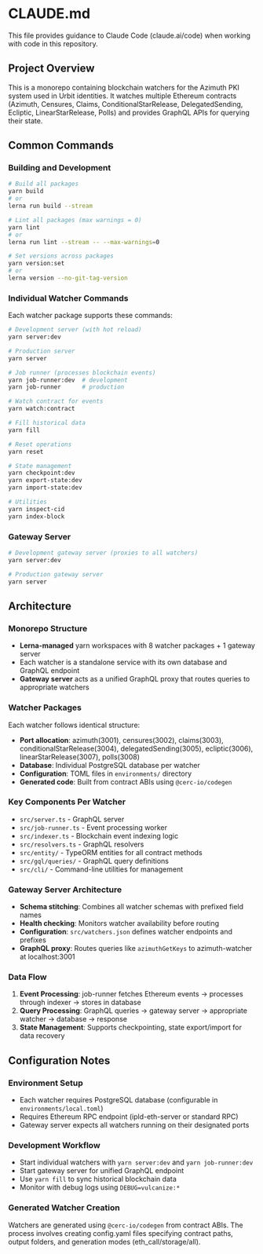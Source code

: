 # CLAUDE.md

This file provides guidance to Claude Code (claude.ai/code) when working with code in this repository.

## Project Overview

This is a monorepo containing blockchain watchers for the Azimuth PKI system used in Urbit identities. It watches multiple Ethereum contracts (Azimuth, Censures, Claims, ConditionalStarRelease, DelegatedSending, Ecliptic, LinearStarRelease, Polls) and provides GraphQL APIs for querying their state.

## Common Commands

### Building and Development
```bash
# Build all packages
yarn build
# or
lerna run build --stream

# Lint all packages (max warnings = 0)
yarn lint
# or
lerna run lint --stream -- --max-warnings=0

# Set versions across packages
yarn version:set
# or
lerna version --no-git-tag-version
```

### Individual Watcher Commands
Each watcher package supports these commands:
```bash
# Development server (with hot reload)
yarn server:dev

# Production server
yarn server

# Job runner (processes blockchain events)
yarn job-runner:dev  # development
yarn job-runner      # production

# Watch contract for events
yarn watch:contract

# Fill historical data
yarn fill

# Reset operations
yarn reset

# State management
yarn checkpoint:dev
yarn export-state:dev
yarn import-state:dev

# Utilities
yarn inspect-cid
yarn index-block
```

### Gateway Server
```bash
# Development gateway server (proxies to all watchers)
yarn server:dev

# Production gateway server
yarn server
```

## Architecture

### Monorepo Structure
- **Lerna-managed** yarn workspaces with 8 watcher packages + 1 gateway server
- Each watcher is a standalone service with its own database and GraphQL endpoint
- **Gateway server** acts as a unified GraphQL proxy that routes queries to appropriate watchers

### Watcher Packages
Each watcher follows identical structure:
- **Port allocation**: azimuth(3001), censures(3002), claims(3003), conditionalStarRelease(3004), delegatedSending(3005), ecliptic(3006), linearStarRelease(3007), polls(3008)
- **Database**: Individual PostgreSQL database per watcher
- **Configuration**: TOML files in `environments/` directory
- **Generated code**: Built from contract ABIs using `@cerc-io/codegen`

### Key Components Per Watcher
- `src/server.ts` - GraphQL server
- `src/job-runner.ts` - Event processing worker
- `src/indexer.ts` - Blockchain event indexing logic
- `src/resolvers.ts` - GraphQL resolvers
- `src/entity/` - TypeORM entities for all contract methods
- `src/gql/queries/` - GraphQL query definitions
- `src/cli/` - Command-line utilities for management

### Gateway Server Architecture
- **Schema stitching**: Combines all watcher schemas with prefixed field names
- **Health checking**: Monitors watcher availability before routing
- **Configuration**: `src/watchers.json` defines watcher endpoints and prefixes
- **GraphQL proxy**: Routes queries like `azimuthGetKeys` to azimuth-watcher at localhost:3001

### Data Flow
1. **Event Processing**: job-runner fetches Ethereum events → processes through indexer → stores in database
2. **Query Processing**: GraphQL queries → gateway server → appropriate watcher → database → response
3. **State Management**: Supports checkpointing, state export/import for data recovery

## Configuration Notes

### Environment Setup
- Each watcher requires PostgreSQL database (configurable in `environments/local.toml`)
- Requires Ethereum RPC endpoint (ipld-eth-server or standard RPC)
- Gateway server expects all watchers running on their designated ports

### Development Workflow
- Start individual watchers with `yarn server:dev` and `yarn job-runner:dev`
- Start gateway server for unified GraphQL endpoint
- Use `yarn fill` to sync historical blockchain data
- Monitor with debug logs using `DEBUG=vulcanize:*`

### Generated Watcher Creation
Watchers are generated using `@cerc-io/codegen` from contract ABIs. The process involves creating config.yaml files specifying contract paths, output folders, and generation modes (eth_call/storage/all).